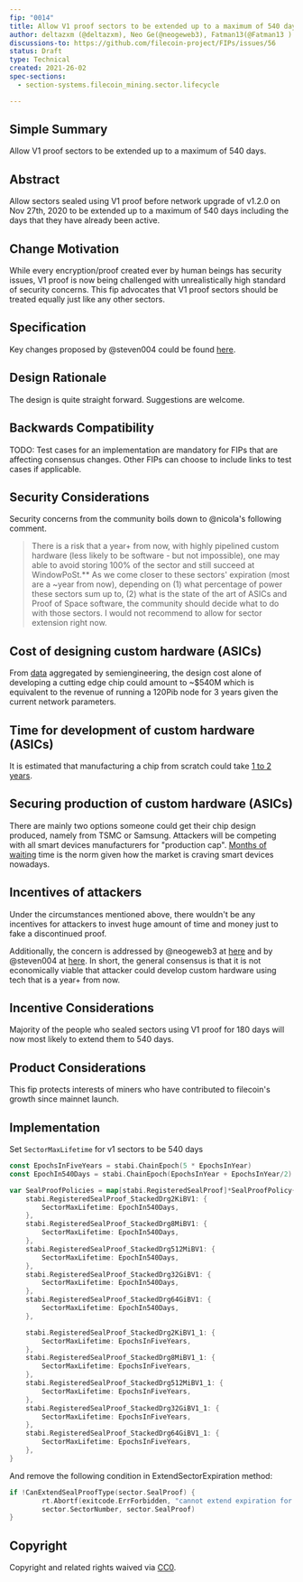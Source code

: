```yaml
---
fip: "0014"
title: Allow V1 proof sectors to be extended up to a maximum of 540 days
author: deltazxm (@deltazxm), Neo Ge(@neogeweb3), Fatman13(@Fatman13 )
discussions-to: https://github.com/filecoin-project/FIPs/issues/56
status: Draft
type: Technical
created: 2021-26-02
spec-sections: 
  - section-systems.filecoin_mining.sector.lifecycle

---
```


## Simple Summary
Allow V1 proof sectors to be extended up to a maximum of 540 days.

## Abstract
Allow sectors sealed using V1 proof before network upgrade of v1.2.0 on Nov 27th, 2020 to be extended up to a maximum of 540 days including the days that they have already been active.

## Change Motivation
While every encryption/proof created ever by human beings has security issues, V1 proof is now being challenged with unrealistically high standard of security concerns. This fip advocates that V1 proof sectors should be treated equally just like any other sectors.

## Specification
Key changes proposed by @steven004 could be found [here](https://github.com/filecoin-project/FIPs/pull/75#issuecomment-789405523).

## Design Rationale
The design is quite straight forward. Suggestions are welcome.

## Backwards Compatibility
TODO: Test cases for an implementation are mandatory for FIPs that are affecting consensus changes. Other FIPs can choose to include links to test cases if applicable.

## Security Considerations
Security concerns from the community boils down to @nicola's following comment.
> There is a risk that a year+ from now, with highly pipelined custom hardware (less likely to be software - but not impossible), one may able to avoid storing 100% of the sector and still succeed at WindowPoSt.**
> As we come closer to these sectors' expiration (most are a ~year from now), depending on (1) what percentage of power these sectors sum up to, (2) what is the state of the art of ASICs and Proof of Space software, the community should decide what to do with those sectors.
> I would not recommend to allow for sector extension right now.

## Cost of designing custom hardware (ASICs)
From [data](https://semiengineering.com/big-trouble-at-3nm/) aggregated by semiengineering, the design cost alone of developing a cutting edge chip could amount to ~$540M which is equivalent to the revenue of running a 120Pib node for 3 years given the current network parameters.

## Time for development of custom hardware (ASICs)
It is estimated that manufacturing a chip from scratch could take [1 to 2 years](https://www.quora.com/How-long-does-it-take-to-build-a-computer-chip-from-scratch).

## Securing production of custom hardware (ASICs)
There are mainly two options someone could get their chip design produced, namely from TSMC or Samsung. Attackers will be competing with all smart devices manufacturers for "production cap". [Months of waiting](https://www.dvhardware.net/article72264.html) time is the norm given how the market is craving smart devices nowadays.

## Incentives of attackers
Under the circumstances mentioned above, there wouldn't be any incentives for attackers to invest huge amount of time and money just to fake a discontinued proof.

Additionally, the concern is addressed by @neogeweb3 at [here](https://github.com/filecoin-project/FIPs/pull/75#discussion_r586057806) and by @steven004 at [here](https://github.com/filecoin-project/FIPs/issues/56#issuecomment-785715308). In short, the general consensus is that it is not economically viable that attacker could develop custom hardware using tech that is a year+ from now.

## Incentive Considerations
Majority of the people who sealed sectors using V1 proof for 180 days will now most likely to extend them to 540 days.

## Product Considerations
This fip protects interests of miners who have contributed to filecoin's growth since mainnet launch.

## Implementation

Set `SectorMaxLifetime` for v1 sectors to be 540 days

```go
const EpochsInFiveYears = stabi.ChainEpoch(5 * EpochsInYear)
const EpochIn540Days = stabi.ChainEpoch(EpochsInYear + EpochsInYear/2)

var SealProofPolicies = map[stabi.RegisteredSealProof]*SealProofPolicy{
	stabi.RegisteredSealProof_StackedDrg2KiBV1: {
		SectorMaxLifetime: EpochIn540Days,
	},
	stabi.RegisteredSealProof_StackedDrg8MiBV1: {
		SectorMaxLifetime: EpochIn540Days,
	},
	stabi.RegisteredSealProof_StackedDrg512MiBV1: {
		SectorMaxLifetime: EpochIn540Days,
	},
	stabi.RegisteredSealProof_StackedDrg32GiBV1: {
		SectorMaxLifetime: EpochIn540Days,
	},
	stabi.RegisteredSealProof_StackedDrg64GiBV1: {
		SectorMaxLifetime: EpochIn540Days,
	},

	stabi.RegisteredSealProof_StackedDrg2KiBV1_1: {
		SectorMaxLifetime: EpochsInFiveYears,
	},
	stabi.RegisteredSealProof_StackedDrg8MiBV1_1: {
		SectorMaxLifetime: EpochsInFiveYears,
	},
	stabi.RegisteredSealProof_StackedDrg512MiBV1_1: {
		SectorMaxLifetime: EpochsInFiveYears,
	},
	stabi.RegisteredSealProof_StackedDrg32GiBV1_1: {
		SectorMaxLifetime: EpochsInFiveYears,
	},
	stabi.RegisteredSealProof_StackedDrg64GiBV1_1: {
		SectorMaxLifetime: EpochsInFiveYears,
	},
}
```

And remove the following condition in ExtendSectorExpiration method:

```go
if !CanExtendSealProofType(sector.SealProof) {
		rt.Abortf(exitcode.ErrForbidden, "cannot extend expiration for sector %v with unsupported seal type %v",
		sector.SectorNumber, sector.SealProof)
}
```

## Copyright

Copyright and related rights waived via [CC0](https://creativecommons.org/publicdomain/zero/1.0/).
